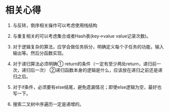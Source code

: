 # 相关心得

1. 与反转，倒序相关操作可以考虑使用栈结构

2. 与重复相关的可以考虑集合或者Hash表(key->value value记录次数)。

3. 对于逻辑复杂的算法，应学会做任务拆分，明确定义每个子任务的功能，输入输出等。然后分函数实现。

4. 对于递归算法必须明确① return的条件（一定有至少两处return，递归前一次，递归后一次）  ②递归函数本身的逻辑是什么，应该放在递归之前还是递归之后。

5. 对于if条件，必须要有else结尾，避免遗漏情况；即使else逻辑为空，最好也写一下。

6. 搜索二叉树中序遍历一定是递增的。